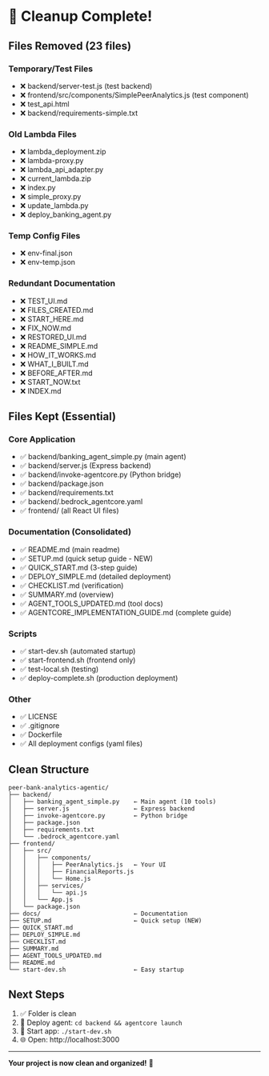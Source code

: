 # 🧹 Cleanup Complete!

## Files Removed (23 files)

### Temporary/Test Files
- ❌ backend/server-test.js (test backend)
- ❌ frontend/src/components/SimplePeerAnalytics.js (test component)
- ❌ test_api.html
- ❌ backend/requirements-simple.txt

### Old Lambda Files
- ❌ lambda_deployment.zip
- ❌ lambda-proxy.py
- ❌ lambda_api_adapter.py
- ❌ current_lambda.zip
- ❌ index.py
- ❌ simple_proxy.py
- ❌ update_lambda.py
- ❌ deploy_banking_agent.py

### Temp Config Files
- ❌ env-final.json
- ❌ env-temp.json

### Redundant Documentation
- ❌ TEST_UI.md
- ❌ FILES_CREATED.md
- ❌ START_HERE.md
- ❌ FIX_NOW.md
- ❌ RESTORED_UI.md
- ❌ README_SIMPLE.md
- ❌ HOW_IT_WORKS.md
- ❌ WHAT_I_BUILT.md
- ❌ BEFORE_AFTER.md
- ❌ START_NOW.txt
- ❌ INDEX.md

## Files Kept (Essential)

### Core Application
- ✅ backend/banking_agent_simple.py (main agent)
- ✅ backend/server.js (Express backend)
- ✅ backend/invoke-agentcore.py (Python bridge)
- ✅ backend/package.json
- ✅ backend/requirements.txt
- ✅ backend/.bedrock_agentcore.yaml
- ✅ frontend/ (all React UI files)

### Documentation (Consolidated)
- ✅ README.md (main readme)
- ✅ SETUP.md (quick setup guide - NEW)
- ✅ QUICK_START.md (3-step guide)
- ✅ DEPLOY_SIMPLE.md (detailed deployment)
- ✅ CHECKLIST.md (verification)
- ✅ SUMMARY.md (overview)
- ✅ AGENT_TOOLS_UPDATED.md (tool docs)
- ✅ AGENTCORE_IMPLEMENTATION_GUIDE.md (complete guide)

### Scripts
- ✅ start-dev.sh (automated startup)
- ✅ start-frontend.sh (frontend only)
- ✅ test-local.sh (testing)
- ✅ deploy-complete.sh (production deployment)

### Other
- ✅ LICENSE
- ✅ .gitignore
- ✅ Dockerfile
- ✅ All deployment configs (yaml files)

## Clean Structure

```
peer-bank-analytics-agentic/
├── backend/
│   ├── banking_agent_simple.py    ← Main agent (10 tools)
│   ├── server.js                  ← Express backend
│   ├── invoke-agentcore.py        ← Python bridge
│   ├── package.json
│   ├── requirements.txt
│   └── .bedrock_agentcore.yaml
├── frontend/
│   ├── src/
│   │   ├── components/
│   │   │   ├── PeerAnalytics.js   ← Your UI
│   │   │   ├── FinancialReports.js
│   │   │   └── Home.js
│   │   ├── services/
│   │   │   └── api.js
│   │   └── App.js
│   └── package.json
├── docs/                          ← Documentation
├── SETUP.md                       ← Quick setup (NEW)
├── QUICK_START.md
├── DEPLOY_SIMPLE.md
├── CHECKLIST.md
├── SUMMARY.md
├── AGENT_TOOLS_UPDATED.md
├── README.md
└── start-dev.sh                   ← Easy startup
```

## Next Steps

1. ✅ Folder is clean
2. 🚀 Deploy agent: `cd backend && agentcore launch`
3. 🎯 Start app: `./start-dev.sh`
4. 🌐 Open: http://localhost:3000

---

**Your project is now clean and organized!** 🎉

